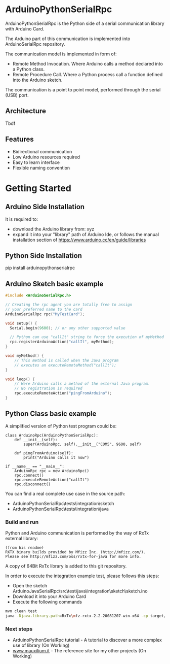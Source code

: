 # ArduinoPythonSerialRpc

ArduinoPythonSerialRpc is the Python side of a serial communication library with Arduino Card.

The Arduino part of this communication is implemented into ArduinoSerialRpc repository.

The communication model is implemented in form of:
* Remote Method Invocation. Where Arduino calls a method declared into a Python class.
* Remote Procedure Call. Where a Python process call a function defined into the Arduino sketch.

The communication is a point to point model, performed through the serial (USB) port.
 
## Architecture

Tbdf

## Features

* Bidirectional communication
* Low Arduino resources required
* Easy to learn interface
* Flexible naming convention

# Getting Started

## Arduino Side Installation
It is required to:
 * download the Arduino library from: xyz
 * expand it into your "library" path of Arduino Ide,
  or follows the manual installation section of https://www.arduino.cc/en/guide/libraries
  
## Python Side Installation
pip install arduinopythonserialrpc

## Arduino Sketch basic example
```c++
#include <ArduinoSerialRpc.h>

// Creating the rpc agent you are totally free to assign
// your preferred name to the card
ArduinoSerialRpc rpc("MyTestCard");

void setup() {
  Serial.begin(9600); // or any other supported value

  // Python can use "callIt" string to force the execution of myMethod function
  rpc.registerArduinoAction("callIt", myMethod);
}

void myMethod() {
    // This method is called when the Java program
    // executes an executeRemoteMethod("callIt"); 
}

void loop() {
    // Here Arduino calls a method of the external Java program.
    // No registration is required
    rpc.executeRemoteAction("pingFromArduino");
}
```

## Python Class basic example
A simplified version of Python test program could be:
```code
class ArduinoRpc(ArduinoPythonSerialRpc):
    def __init__(self):
        super(ArduinoRpc, self).__init__("COM5", 9600, self)

    def pingFromArduino(self):
        print("Arduino calls it now")

if __name__ == "__main__":
    ArduinoRpc rpc = new ArduinoRpc()
    rpc.connect()
    rpc.executeRemoteAction("callIt")
    rpc.disconnect()
```
You can find a real complete use case in the source path:
* ArduinoPythonSerialRpc\tests\integration\sketch
* ArduinoPythonSerialRpc\tests\integration\java

### Build and run 
Python and Arduino communication is performed by the way of RxTx external library:
```
(from his readme)
RXTX binary builds provided by Mfizz Inc. (http://mfizz.com/).
Please see http://mfizz.com/oss/rxtx-for-java for more info.
```
A copy of 64Bit RxTx library is added to this git repository. 

In order to execute the integration example test, please follows this steps:
* Open the sketch ArduinoJavaSerialRpc\src\test\java\integration\sketch\sketch.ino
* Download it into your Arduino Card
* Execute the following commands
```bash
mvn clean test
java -Djava.library.path=RxTx\mfz-rxtx-2.2-20081207-win-x64 -cp target/test-classes;target/classes;RxTx/mfz-rxtx-2.2-20081207-win-x64/RXTXcomm.jar integration.java.IntegrationTest COM5 9600
```

### Next steps
* ArduinoPythonSerialRpc tutorial - A tutorial to discover a more complex use of library (On Working)
* www.mauxilium.it - The reference site for my other projects (On Working)
